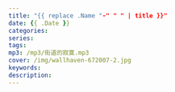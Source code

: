 ```yaml
---
title: "{{ replace .Name "-" " " | title }}"
date: {{ .Date }}
categories: 
series:
tags: 
mp3: /mp3/街道的寂寞.mp3
cover: /img/wallhaven-672007-2.jpg
keywords:
description: 
---
```



